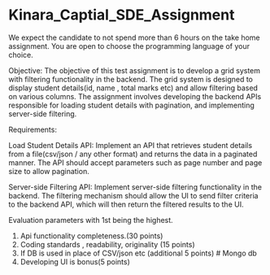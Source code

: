 # Kinara_Captial_SDE_Assignment
We expect the candidate to not spend more than 6 hours on the take home assignment. You are open to choose the programming language of your choice.

Objective:
The objective of this test assignment is to develop a grid system with filtering functionality in the backend. The grid system is designed to display student details(id, name , total marks etc) and allow filtering based on various columns. 
The assignment involves developing the backend APIs responsible for loading student details with pagination, and implementing server-side filtering.

Requirements:


Load Student Details API: Implement an API that retrieves student details from a file(csv/json / any other format)  and returns the data in a paginated manner. The API should accept parameters such as page number and page size to allow pagination.

Server-side Filtering API: Implement server-side filtering functionality in the backend. The filtering mechanism should allow the UI to send filter criteria to the backend API, which will then return the filtered results to the UI.


Evaluation parameters with 1st being the highest.
1. Api functionality completeness.(30 points) 
2. Coding standards , readability, originality  (15 points)
3. If DB is used in place of CSV/json etc (additional  5 points) # Mongo db
4. Developing UI is bonus(5 points)
